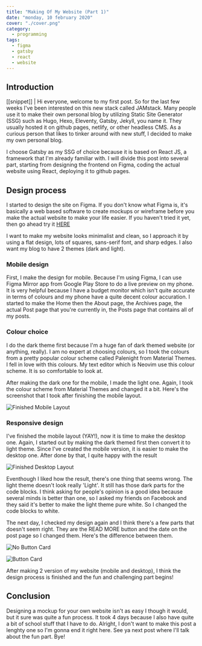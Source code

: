```yaml
---
title: "Making Of My Website (Part 1)"
date: "monday, 10 february 2020"
cover: "./cover.png"
category:
  - programming
tags:
  - figma
  - gatsby
  - react
  - website
---
```


## Introduction

[[snippet]]
| Hi everyone, welcome to my first post. So for the last few weeks I've been interested on this new stack called JAMstack. Many people use it to make their own personal blog by utilizing Static Site Generator (SSG) such as Hugo, Hexo, Eleventy, Gatsby, Jekyll, you name it. They usually hosted it on github pages, netlify, or other headless CMS. As a curious person that likes to tinker around with new stuff, I decided to make my own personal blog.

I choose Gatsby as my SSG of choice because it is based on React JS, a framework that I'm already familiar with. I will divide this post into several part, starting from designing the frontend on Figma, coding the actual website using React, deploying it to github pages.

## Design process

I started to design the site on Figma. If you don't know what Figma is, it's basically a web based software to create mockups or wireframe before you make the actual website to make your life easier. If you haven't tried it yet, then go ahead try it [HERE](https://figma.com/)

I want to make my website looks minimalist and clean, so I approach it by using a flat design, lots of squares, sans-serif font, and sharp edges. I also want my blog to have 2 themes (dark and light).

### Mobile design

First, I make the design for mobile. Because I'm using Figma, I can use Figma Mirror app from Google Play Store to do a live preview on my phone. It is very helpful because I have a budget monitor which isn't quite accurate in terms of colours and my phone have a quite decent colour accuration. I started to make the Home then the About page, the Archives page, the actual Post page that you're currently in, the Posts page that contains all of my posts.

### Colour choice

I do the dark theme first because I'm a huge fan of dark themed website (or anything, really). I am no expert at choosing colours, so I took the colours from a pretty popular colour scheme called Palenight from Material Themes. I fell in love with this colours. My text editor which is Neovim use this colour scheme. It is so comfortable to look at.

After making the dark one for the mobile, I made the light one. Again, I took the colour scheme from Material Themes and changed it a bit. Here's the screenshot that I took after finishing the mobile layout.

![Finished Mobile Layout](https://res.cloudinary.com/irrellia/image/upload/v1581635408/making-of-my-site/mobile-finished_ejr67k.png)

### Responsive design
I've finished the mobile layout (YAY!), now it is time to make the desktop one. Again, I started out by making the dark themed first then convert it to light theme. Since I've created the mobile version, it is easier to make the desktop one. After done by that, I quite happy with the result

![Finished Desktop Layout](https://res.cloudinary.com/irrellia/image/upload/v1581635408/making-of-my-site/finished-partial_v6b9fw.png)

Eventhough I liked how the result, there's one thing that seems wrong. The light theme doesn't look really 'Light'. It still has those dark parts for the code blocks. I think asking for people's opinion is a good idea because several minds is better than one, so I asked my friends on Facebook and they said it's better to make the light theme pure white. So I changed the code blocks to white.


The next day, I checked my design again and I think there's a few parts that doesn't seem right. They are the READ MORE button and the date on the post page so I changed them. Here's the difference between them.

![No Button Card](https://res.cloudinary.com/irrellia/image/upload/v1581635407/making-of-my-site/button_fmlvll.png)

![Button Card](https://res.cloudinary.com/irrellia/image/upload/v1581635407/making-of-my-site/button_fmlvll.png)

After making 2 version of my website (mobile and desktop), I think the design process is finished and the fun and challenging part begins!

## Conclusion

Designing a mockup for your own website isn't as easy I though it would, but it sure was quite a fun process. It took 4 days because I also have quite a bit of school stuff that I have to do. Alright, I don't want to make this post a lenghty one so I'm gonna end it right here. See ya next post where I'll talk about the fun part. Bye!
